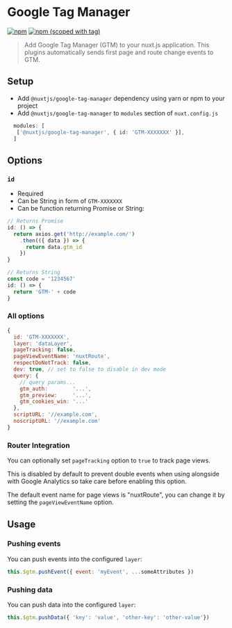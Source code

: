 # Google Tag Manager
[![npm](https://img.shields.io/npm/dt/@nuxtjs/google-tag-manager.svg?style=flat-square)](https://www.npmjs.com/package/@nuxtjs/google-tag-manager)
[![npm (scoped with tag)](https://img.shields.io/npm/v/@nuxtjs/google-tag-manager/latest.svg?style=flat-square)](https://www.npmjs.com/package/@nuxtjs/google-tag-manager)

> Add Google Tag Manager (GTM) to your nuxt.js application.
This plugins automatically sends first page and route change events to GTM.


## Setup
- Add `@nuxtjs/google-tag-manager` dependency using yarn or npm to your project
- Add `@nuxtjs/google-tag-manager` to `modules` section of `nuxt.config.js`
```js
  modules: [
   ['@nuxtjs/google-tag-manager', { id: 'GTM-XXXXXXX' }],
  ]
```

## Options

### `id`
- Required
- Can be String in form of `GTM-XXXXXXX`
- Can be function returning Promise or String:
```js
// Returns Promise
id: () => {
  return axios.get('http://example.com/')
    .then(({ data }) => {
      return data.gtm_id
    })
}

// Returns String
const code = '1234567'
id: () => {
  return 'GTM-' + code
}
```

### All options
```js
{
  id: 'GTM-XXXXXXX',
  layer: 'dataLayer',
  pageTracking: false,
  pageViewEventName: 'nuxtRoute',
  respectDoNotTrack: false,
  dev: true, // set to false to disable in dev mode
  query: {
    // query params...
    gtm_auth:        '...',
    gtm_preview:     '...',
    gtm_cookies_win: '...'
  },
  scriptURL: '//example.com',
  noscriptURL: '//example.com'
}
```

### Router Integration

You can optionally set `pageTracking` option to `true` to track page views.

This is disabled by default to prevent double events when using alongside with Google Analytics so take care before enabling this option.

The default event name for page views is "nuxtRoute", you can change it by setting the `pageViewEventName` option.

## Usage

### Pushing events

You can push events into the configured `layer`:
```js
this.$gtm.pushEvent({ event: 'myEvent', ...someAttributes })
```

### Pushing data

You can push data into the configured `layer`:
```js
this.$gtm.pushData({ 'key': 'value', 'other-key': 'other-value'})
```
